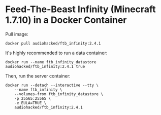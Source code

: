 # Feed-The-Beast Infinity (Minecraft 1.7.10) in a Docker Container
Pull image:
```
docker pull audiohacked/ftb_infinity:2.4.1
```

It's highly recommended to run a data container:
```
docker run --name ftb_infinity_datastore audiohacked/ftb_infinity:2.4.1 true
```

Then, run the server container:
```
docker run --detach --interactive --tty \
    --name ftb_infinity \
    --volumes-from ftb_infinity_datastore \
    -p 25565:25565 \
    -e EULA=TRUE \
    audiohacked/ftb_infinity:2.4.1
```
